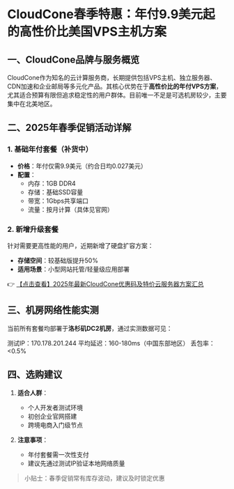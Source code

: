 # CloudCone春季特惠：年付9.9美元起的高性价比美国VPS主机方案

## 一、CloudCone品牌与服务概览
CloudCone作为知名的云计算服务商，长期提供包括VPS主机、独立服务器、CDN加速和企业邮局等多元化产品。其核心优势在于**高性价比的年付VPS方案**，尤其适合预算有限但追求稳定性的用户群体。目前唯一不足是可选机房较少，主要集中在北美地区。

## 二、2025年春季促销活动详解
### 1. 基础年付套餐（补货中）
- **价格**：年付仅需9.9美元（约合日均0.027美元）
- **配置**：
  - 内存：1GB DDR4
  - 存储：基础SSD容量
  - 带宽：1Gbps共享端口
  - 流量：按月计算（具体见官网）

### 2. 新增升级套餐
针对需要更高性能的用户，近期新增了硬盘扩容方案：
- **存储空间**：较基础版提升50%
- **适用场景**：小型网站托管/轻量级应用部署

👉 [【点击查看】2025年最新CloudCone优惠码及特价云服务器方案汇总](https://bit.ly/Cloudcone)

## 三、机房网络性能实测
当前所有套餐均部署于**洛杉矶DC2机房**，通过实测数据可见：

测试IP：170.178.201.244
平均延迟：160-180ms（中国东部地区）
丢包率：<0.5%

## 四、选购建议
1. **适合人群**：
   - 个人开发者测试环境
   - 初创企业官网搭建
   - 跨境电商入门级节点

2. **注意事项**：
   - 年付套餐需一次性支付
   - 建议先通过测试IP验证本地网络质量

> 小贴士：春季促销常有库存波动，建议及时锁定优惠